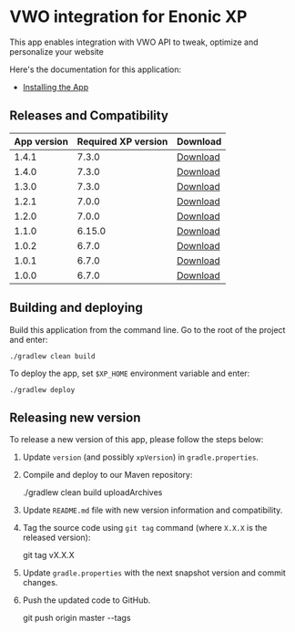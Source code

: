 # VWO integration for Enonic XP

This app enables integration with VWO API to tweak, optimize and personalize your website

Here's the documentation for this application:

* [Installing the App](docs/installing.md)


## Releases and Compatibility

| App version | Required XP version | Download                                                                         |
|-------------| ------------------- |----------------------------------------------------------------------------------|
| 1.4.1       | 7.3.0 | [Download](http://repo.enonic.com/public/com/enonic/app/vwo/1.4.1/vwo-1.4.1.jar) |
| 1.4.0       | 7.3.0 | [Download](http://repo.enonic.com/public/com/enonic/app/vwo/1.4.0/vwo-1.4.0.jar) |
| 1.3.0       | 7.3.0 | [Download](http://repo.enonic.com/public/com/enonic/app/vwo/1.3.0/vwo-1.3.0.jar) |
| 1.2.1       | 7.0.0 | [Download](http://repo.enonic.com/public/com/enonic/app/vwo/1.2.1/vwo-1.2.1.jar) |
| 1.2.0       | 7.0.0 | [Download](http://repo.enonic.com/public/com/enonic/app/vwo/1.2.0/vwo-1.2.0.jar) |
| 1.1.0       | 6.15.0 | [Download](http://repo.enonic.com/public/com/enonic/app/vwo/1.1.0/vwo-1.1.0.jar) |
| 1.0.2       | 6.7.0 | [Download](http://repo.enonic.com/public/com/enonic/app/vwo/1.0.2/vwo-1.0.2.jar) |
| 1.0.1       | 6.7.0 | [Download](http://repo.enonic.com/public/com/enonic/app/vwo/1.0.1/vwo-1.0.1.jar) |
| 1.0.0       | 6.7.0 | [Download](http://repo.enonic.com/public/com/enonic/app/vwo/1.0.0/vwo-1.0.0.jar) |


## Building and deploying

Build this application from the command line. Go to the root of the project and enter:

    ./gradlew clean build

To deploy the app, set `$XP_HOME` environment variable and enter:

    ./gradlew deploy


## Releasing new version

To release a new version of this app, please follow the steps below:

1. Update `version` (and possibly `xpVersion`) in  `gradle.properties`.

2. Compile and deploy to our Maven repository:

    ./gradlew clean build uploadArchives

3. Update `README.md` file with new version information and compatibility.

4. Tag the source code using `git tag` command (where `X.X.X` is the released version):

    git tag vX.X.X

5. Update `gradle.properties` with the next snapshot version and commit changes.

6. Push the updated code to GitHub.

    git push origin master --tags
